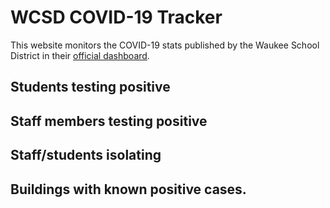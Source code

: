 # WCSD COVID-19 Tracker

This website monitors the COVID-19 stats published by the Waukee School District in their [official dashboard](https://waukeeschools.org/rtl/covid-19-information-for-families/).

## Students testing positive
<div id="data-students"></div>

## Staff members testing positive
<div id="data-staff"></div>

## Staff/students isolating
<div id="data-isolating"></div>

## Buildings with known positive cases.
<script src="https://cdn.jsdelivr.net/npm/vega@5.12.1"></script>
<script src="https://cdn.jsdelivr.net/npm/vega-lite@4.13.1"></script>
<script src="https://cdn.jsdelivr.net/npm/vega-embed@6.8.0"></script>
<script src="plots.js"></script>

<script type="text/javascript">
  load_plot("data-students");
  load_plot("data-staff");
  load_plot("data-isolating");
</script>
